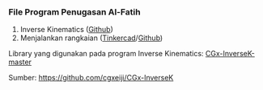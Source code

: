 ### File Program Penugasan Al-Fatih

1. Inverse Kinematics ([Github](https://github.com/trinadiak/penugasan_al-fatih/blob/main/inverse_kinematics.ino))
2. Menjalankan rangkaian ([Tinkercad](https://www.tinkercad.com/things/29pkRLtrRB0-copy-of-penugasan-programmer-al-fatih-2d/editel?sharecode=sRAKju7GMzcL-xPclYp34D6PHSKFXq9yc4HCmC97RAQ)/[Github](https://github.com/trinadiak/penugasan_al-fatih/blob/main/penugasan_rangkaian.ino))

Library yang digunakan pada program Inverse Kinematics: [CGx-InverseK-master](https://github.com/trinadiak/penugasan_al-fatih/tree/main/CGx-InverseK-master) 

Sumber: https://github.com/cgxeiji/CGx-InverseK
